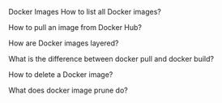  Docker Images
How to list all Docker images?

How to pull an image from Docker Hub?

How are Docker images layered?

What is the difference between docker pull and docker build?

How to delete a Docker image?

What does docker image prune do?
